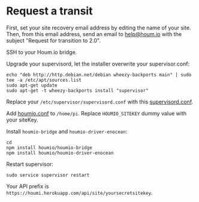 # Request a transit

First, set your site recovery email address by editing the name of your site. Then, from this email address, send an email to help@houm.io with the subject "Request for transition to 2.0".

SSH to your Houm.io bridge.

Upgrade your supervisord, let the installer overwrite your supervisor.conf:

    echo "deb http://http.debian.net/debian wheezy-backports main" | sudo tee -a /etc/apt/sources.list
    sudo apt-get update
    sudo apt-get -t wheezy-backports install "supervisor"

Replace your `/etc/supervisor/supervisord.conf` with this [supervisord.conf](supervisord.conf).

Add [houmio.conf](houmio.conf) to `/home/pi`. Replace `HOUMIO_SITEKEY` dummy value with your siteKey.

Install `houmio-bridge` and `houmio-driver-enocean`:

    cd
    npm install houmio/houmio-bridge
    npm install houmio/houmio-driver-enocean

Restart supervisor:

    sudo service supervisor restart

Your API prefix is `https://houmi.herokuapp.com/api/site/yoursecretsitekey`.